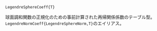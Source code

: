 ```
LegendreSphereCoeff{T}
```

球面調和関数の正規化のための事前計算された再帰関係係数のテーブル型。`LegendreNormCoeff{LegendreSphereNorm,T}`のエイリアス。
